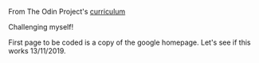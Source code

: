 From The Odin Project's [curriculum](http://www.theodinproject.com/courses/web-development-101/lessons/html-css)

Challenging myself!

First page to be coded is a copy of the google homepage. Let's see if this works 13/11/2019.

